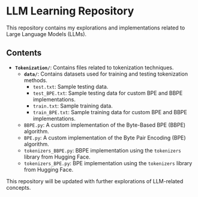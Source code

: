 # LLM Learning Repository

This repository contains my explorations and implementations related to Large Language Models (LLMs).

## Contents

* **`Tokenization/`**: Contains files related to tokenization techniques.
    * **`data/`**: Contains datasets used for training and testing tokenization methods.
        * `test.txt`: Sample testing data.
        * `test_BPE.txt`: Sample testing data for custom BPE and BBPE implementations.
        * `train.txt`: Sample training data.
        * `train_BPE.txt`: Sample training data for custom BPE and BBPE implementations.
    * `BBPE.py`: A custom implementation of the Byte-Based BPE (BBPE) algorithm.
    * `BPE.py`: A custom implementation of the Byte Pair Encoding (BPE) algorithm.
    * `tokenizers_BBPE.py`: BBPE implementation using the `tokenizers` library from Hugging Face.
    * `tokenizers_BPE.py`: BPE implementation using the `tokenizers` library from Hugging Face.

This repository will be updated with further explorations of LLM-related concepts.